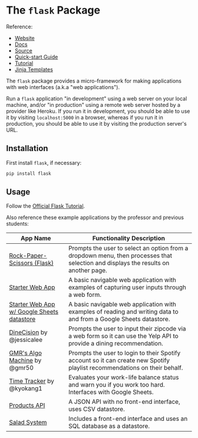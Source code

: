 # The `flask` Package

Reference:

  + [Website](https://flask.palletsprojects.com/)
  + [Docs](https://flask.palletsprojects.com/en/1.1.x/)
  + [Source](https://github.com/pallets/flask)
  + [Quick-start Guide](https://flask.palletsprojects.com/en/1.1.x/quickstart/)
  + [Tutorial](https://flask.palletsprojects.com/en/1.1.x/tutorial/)
  + [Jinja Templates](https://jinja.palletsprojects.com/en/2.11.x/)

The `flask` package provides a micro-framework for making applications with web interfaces (a.k.a "web applications").

Run a `flask` application "in development" using a web server on your local machine, and/or "in production" using a remote web server hosted by a provider like Heroku. If you run it in development, you should be able to use it by visiting `localhost:5000` in a browser, whereas if you run it in production, you should be able to use it by visiting the production server's URL.

## Installation

First install `flask`, if necessary:

```sh
pip install flask
```

## Usage

Follow the [Official Flask Tutorial](http://flask.pocoo.org/docs/1.0/tutorial/).

Also reference these example applications by the professor and previous students:

App Name | Functionality Description
--- | ---
[Rock-Paper-Scissors (Flask)](https://github.com/prof-rossetti/rock-paper-scissors-flask) | Prompts the user to select an option from a dropdown menu, then processes that selection and displays the results on another page.
[Starter Web App](https://github.com/prof-rossetti/web-app-starter-flask) | A basic navigable web application with examples of capturing user inputs through a web form.
[Starter Web App w/ Google Sheets datastore](https://github.com/prof-rossetti/web-app-starter-flask-sheets) | A basic navigable web application with examples of reading and writing data to and from a Google Sheets datastore.
[DineCision](https://github.com/jessicalee127/DineCision) by @jessicalee | Prompts the user to input their zipcode via a web form so it can use the Yelp API to provide a dining recommendation.
[GMR's Algo Machine](https://github.com/s2t2/spotify_app/) by @gmr50 | Prompts the user to login to their Spotify account so it can create new Spotify playlist recommendations on their behalf.
[Time Tracker](https://github.com/kyokang1/time-tracker) by @kyokang1 | Evaluates your work-life balance status and warn you if you work too hard. Interfaces with Google Sheets.
[Products API](https://github.com/prof-rossetti/products-api-flask) | A JSON API with no front-end interface, uses CSV datastore.
[Salad System](https://github.com/prof-rossetti/salad-system-flask) | Includes a front-end interface and uses an SQL database as a datastore.
